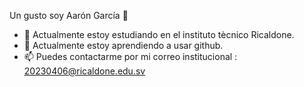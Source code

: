  Un gusto soy Aarón García 👋
 
- 🔭 Actualmente estoy estudiando en el instituto tècnico Ricaldone.
- 🌱 Actualmente estoy aprendiendo a usar github.
- 📫 Puedes contactarme por mi correo institucional : 20230406@ricaldone.edu.sv

